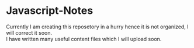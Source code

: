 # Javascript-Notes
Currently I am creating this reposetory in a hurry hence it is not organized, I will correct it soon. <br>
I have written many useful content files which I will upload soon.